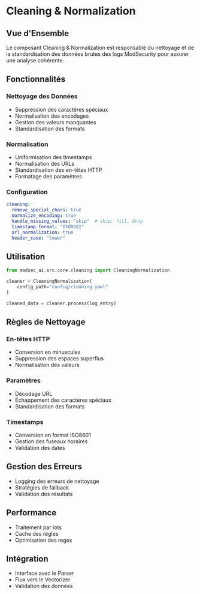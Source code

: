 # Cleaning & Normalization

## Vue d'Ensemble
Le composant Cleaning & Normalization est responsable du nettoyage et de la standardisation des données brutes des logs ModSecurity pour assurer une analyse cohérente.

## Fonctionnalités

### Nettoyage des Données
- Suppression des caractères spéciaux
- Normalisation des encodages
- Gestion des valeurs manquantes
- Standardisation des formats

### Normalisation
- Uniformisation des timestamps
- Normalisation des URLs
- Standardisation des en-têtes HTTP
- Formatage des paramètres

### Configuration
```yaml
cleaning:
  remove_special_chars: true
  normalize_encoding: true
  handle_missing_values: "skip"  # skip, fill, drop
  timestamp_format: "ISO8601"
  url_normalization: true
  header_case: "lower"
```

## Utilisation

```python
from modsec_ai.src.core.cleaning import CleaningNormalization

cleaner = CleaningNormalization(
    config_path="config/cleaning.yaml"
)

cleaned_data = cleaner.process(log_entry)
```

## Règles de Nettoyage

### En-têtes HTTP
- Conversion en minuscules
- Suppression des espaces superflus
- Normalisation des valeurs

### Paramètres
- Décodage URL
- Échappement des caractères spéciaux
- Standardisation des formats

### Timestamps
- Conversion en format ISO8601
- Gestion des fuseaux horaires
- Validation des dates

## Gestion des Erreurs
- Logging des erreurs de nettoyage
- Stratégies de fallback
- Validation des résultats

## Performance
- Traitement par lots
- Cache des règles
- Optimisation des regex

## Intégration
- Interface avec le Parser
- Flux vers le Vectorizer
- Validation des données 
